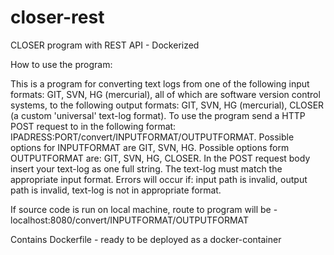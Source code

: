 # closer-rest
CLOSER program with REST API - Dockerized

How to use the program:

This is a program for converting text logs from one of the following input formats: GIT, SVN, HG (mercurial), all of which are software version control systems, to the following output formats: GIT, SVN, HG (mercurial), CLOSER (a custom 'universal' text-log format). To use the program send a HTTP POST request to in the following format: IPADRESS:PORT/convert/INPUTFORMAT/OUTPUTFORMAT. Possible options for INPUTFORMAT are GIT, SVN, HG. Possible options form OUTPUTFORMAT are: GIT, SVN, HG, CLOSER. In the POST request body insert your text-log as one full string. The text-log must match the appropriate input format. Errors will occur if: input path is invalid, output path is invalid, text-log is not in appropriate format.

If source code is run on local machine, route to program will be - localhost:8080/convert/INPUTFORMAT/OUTPUTFORMAT

Contains Dockerfile - ready to be deployed as a docker-container
